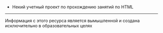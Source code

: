 * Некий учетный проект по прохождению занятий по HTML

---

Информация с этого ресурса является вымышленной и создана исключительно в образовательных целях